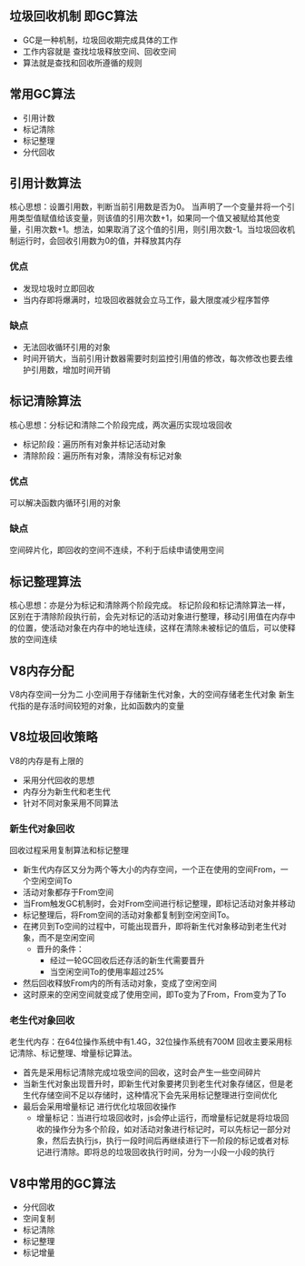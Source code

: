 ## 垃圾回收机制 即GC算法
+ GC是一种机制，垃圾回收期完成具体的工作
+ 工作内容就是 查找垃圾释放空间、回收空间
+ 算法就是查找和回收所遵循的规则

## 常用GC算法
+ 引用计数
+ 标记清除
+ 标记整理
+ 分代回收

## 引用计数算法
核心思想：设置引用数，判断当前引用数是否为0。
当声明了一个变量并将一个引用类型值赋值给该变量，则该值的引用次数+1，如果同一个值又被赋给其他变量，引用次数+1。想法，如果取消了这个值的引用，则引用次数-1。当垃圾回收机制运行时，会回收引用数为0的值，并释放其内存
### 优点
+ 发现垃圾时立即回收
+ 当内存即将爆满时，垃圾回收器就会立马工作，最大限度减少程序暂停
### 缺点
+ 无法回收循环引用的对象
+ 时间开销大，当前引用计数器需要时刻监控引用值的修改，每次修改也要去维护引用数，增加时间开销

## 标记清除算法
核心思想：分标记和清除二个阶段完成，两次遍历实现垃圾回收
+ 标记阶段：遍历所有对象并标记活动对象
+ 清除阶段：遍历所有对象，清除没有标记对象

### 优点
可以解决函数内循环引用的对象

### 缺点
空间碎片化，即回收的空间不连续，不利于后续申请使用空间

## 标记整理算法
核心思想：亦是分为标记和清除两个阶段完成。
标记阶段和标记清除算法一样，区别在于清除阶段执行前，会先对标记的活动对象进行整理，移动引用值在内存中的位置，使活动对象在内存中的地址连续，这样在清除未被标记的值后，可以使释放的空间连续

## V8内存分配
V8内存空间一分为二
小空间用于存储新生代对象，大的空间存储老生代对象
新生代指的是存活时间较短的对象，比如函数内的变量
## V8垃圾回收策略
V8的内存是有上限的
+ 采用分代回收的思想
+ 内存分为新生代和老生代
+ 针对不同对象采用不同算法
### 新生代对象回收
回收过程采用复制算法和标记整理
+ 新生代内存区又分为两个等大小的内存空间，一个正在使用的空间From，一个空闲空间To
+ 活动对象都存于From空间
+ 当From触发GC机制时，会对From空间进行标记整理，即标记活动对象并移动
+ 标记整理后，将From空间的活动对象都复制到空闲空间To。
+ 在拷贝到To空间的过程中，可能出现晋升，即将新生代对象移动到老生代对象，而不是空闲空间
  + 晋升的条件：
    + 经过一轮GC回收后还存活的新生代需要晋升
    + 当空闲空间To的使用率超过25%
+ 然后回收释放From内的所有活动对象，变成了空闲空间
+ 这时原来的空闲空间就变成了使用空间，即To变为了From，From变为了To
### 老生代对象回收
老生代内存：在64位操作系统中有1.4G，32位操作系统有700M
回收主要采用标记清除、标记整理、增量标记算法。
+ 首先是采用标记清除完成垃圾空间的回收，这时会产生一些空间碎片
+ 当新生代对象出现晋升时，即新生代对象要拷贝到老生代对象存储区，但是老生代存储空间不足以存储时，这种情况下会先采用标记整理进行空间优化
+ 最后会采用增量标记 进行优化垃圾回收操作
  + 增量标记：当进行垃圾回收时，js会停止运行，而增量标记就是将垃圾回收的操作分为多个阶段，如对活动对象进行标记时，可以先标记一部分对象，然后去执行js，执行一段时间后再继续进行下一阶段的标记或者对标记进行清除。即将总的垃圾回收执行时间，分为一小段一小段的执行
## V8中常用的GC算法
+ 分代回收
+ 空间复制
+ 标记清除
+ 标记整理
+ 标记增量

